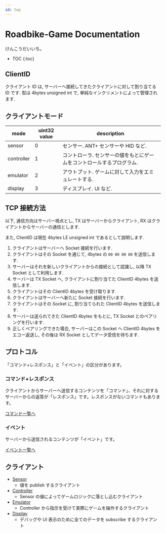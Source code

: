 ```yaml
---
id: top
---
```


# Roadbike-Game Documentation

けんこうだいいち。

* TOC
{:toc}

## ClientID

クライアント ID は, サーバーへ接続してきたクライアントに対して割り当てる ID です. 型は 4bytes unsigned int で, 単純なインクリメントによって管理されます.

## クライアントモード

| mode       | uint32 value | description                                                           |
| ---------- | ------------ | --------------------------------------------------------------------- |
| sensor     | 0            | センサー. ANT+ センサーや HID など.                                   |
| controller | 1            | コントローラ. センサーの値をもとにゲームをコントロールするプログラム. |
| emulator   | 2            | アウトプット. ゲームに対して入力をエミュレートする.                   |
| display    | 3            | ディスプレイ. UI など.                                                |

## TCP 接続方法

以下, 通信方向はサーバー視点とし, TX はサーバーからクライアント, RX はクライアントからサーバーの通信とします.

また, ClientID は現在 4bytes LE unsigned int であるとして説明します.

1. クライアントはサーバーへ Socket 接続を行います.
1. クライアントはその Socket を通じて, 4bytes の `00 00 00 00` を送信します.
1. サーバーはそれを新しいクライアントからの接続として認識し, 以降 TX Socket として利用します.
1. サーバーは TX Socket へ, クライアントに割り当てた ClientID 4bytes を送信します.
1. クライアントはその ClientID 4bytes を受け取ります.
1. クライアントはサーバーへ新たに Socket 接続を行います.
1. クライアントはその Socket に, 割り当てられた ClientID 4bytes を送信します.
1. サーバーは送られてきた ClientID 4bytes をもとに, TX Socket とのペアリングを行います.
1. 正しくペアリングできた場合, サーバーはこの Socket へ ClientID 4bytes をエコー返送し, その後は RX Socket としてデータ受信を待ちます.

## プロトコル

「コマンド+レスポンス」と「イベント」の区分があります。

### コマンド+レスポンス

クライアントからサーバーへ送信するコンテンツを「コマンド」、それに対するサーバーからの返答が「レスポンス」です。レスポンスがないコマンドもあります。

[コマンド一覧へ](commands/index.md)

### イベント

サーバーから送信されるコンテンツが「イベント」です。

[イベント一覧へ](events/index.md)

## クライアント

-   [Sensor](sensor/index.md)
    -   値を publish するクライアント
-   [Controller](controller/index.md)
    -   Sensor の値によってゲームロジックに落とし込むクライアント
-   [Emulator](emulator/index.md)
    -   Controller から指示を受けて実際にゲームを操作するクライアント
-   [Display](display/index.md)
    -   デバッグや UI 表示のために全てのデータを subscribe するクライアント
